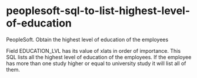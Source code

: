 # peoplesoft-sql-to-list-highest-level-of-education
PeopleSoft. Obtain the highest level of education of the employees

Field EDUCATION_LVL has its value of xlats in order of importance.
This SQL lists all the highest level of education of the employees.
If the employee has more than one study higher or equal to university study it will list all of them.
